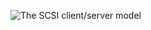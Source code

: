 ![The SCSI client/server model](https://github.com/grelaxus/notes-pub/wiki/A-Simple-Introduction-to-Device-Drivers-under-Linux)
